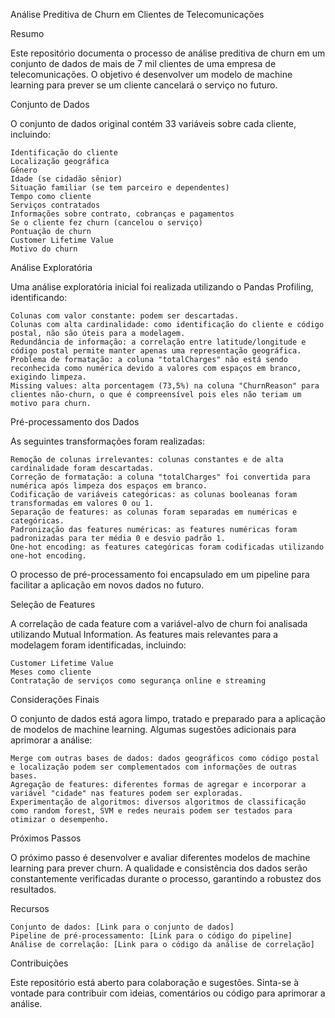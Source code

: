 Análise Preditiva de Churn em Clientes de Telecomunicações

Resumo

Este repositório documenta o processo de análise preditiva de churn em um conjunto de dados de mais de 7 mil clientes de uma empresa de telecomunicações. O objetivo é desenvolver um modelo de machine learning para prever se um cliente cancelará o serviço no futuro.

Conjunto de Dados

O conjunto de dados original contém 33 variáveis sobre cada cliente, incluindo:

    Identificação do cliente
    Localização geográfica
    Gênero
    Idade (se cidadão sênior)
    Situação familiar (se tem parceiro e dependentes)
    Tempo como cliente
    Serviços contratados
    Informações sobre contrato, cobranças e pagamentos
    Se o cliente fez churn (cancelou o serviço)
    Pontuação de churn
    Customer Lifetime Value
    Motivo do churn

Análise Exploratória

Uma análise exploratória inicial foi realizada utilizando o Pandas Profiling, identificando:

    Colunas com valor constante: podem ser descartadas.
    Colunas com alta cardinalidade: como identificação do cliente e código postal, não são úteis para a modelagem.
    Redundância de informação: a correlação entre latitude/longitude e código postal permite manter apenas uma representação geográfica.
    Problema de formatação: a coluna "totalCharges" não está sendo reconhecida como numérica devido a valores com espaços em branco, exigindo limpeza.
    Missing values: alta porcentagem (73,5%) na coluna "ChurnReason" para clientes não-churn, o que é compreensível pois eles não teriam um motivo para churn.

Pré-processamento dos Dados

As seguintes transformações foram realizadas:

    Remoção de colunas irrelevantes: colunas constantes e de alta cardinalidade foram descartadas.
    Correção de formatação: a coluna "totalCharges" foi convertida para numérica após limpeza dos espaços em branco.
    Codificação de variáveis categóricas: as colunas booleanas foram transformadas em valores 0 ou 1.
    Separação de features: as colunas foram separadas em numéricas e categóricas.
    Padronização das features numéricas: as features numéricas foram padronizadas para ter média 0 e desvio padrão 1.
    One-hot encoding: as features categóricas foram codificadas utilizando one-hot encoding.

O processo de pré-processamento foi encapsulado em um pipeline para facilitar a aplicação em novos dados no futuro.

Seleção de Features

A correlação de cada feature com a variável-alvo de churn foi analisada utilizando Mutual Information. As features mais relevantes para a modelagem foram identificadas, incluindo:

    Customer Lifetime Value
    Meses como cliente
    Contratação de serviços como segurança online e streaming

Considerações Finais

O conjunto de dados está agora limpo, tratado e preparado para a aplicação de modelos de machine learning. Algumas sugestões adicionais para aprimorar a análise:

    Merge com outras bases de dados: dados geográficos como código postal e localização podem ser complementados com informações de outras bases.
    Agregação de features: diferentes formas de agregar e incorporar a variável "cidade" nas features podem ser exploradas.
    Experimentação de algoritmos: diversos algoritmos de classificação como random forest, SVM e redes neurais podem ser testados para otimizar o desempenho.

Próximos Passos

O próximo passo é desenvolver e avaliar diferentes modelos de machine learning para prever churn. A qualidade e consistência dos dados serão constantemente verificadas durante o processo, garantindo a robustez dos resultados.

Recursos

    Conjunto de dados: [Link para o conjunto de dados]
    Pipeline de pré-processamento: [Link para o código do pipeline]
    Análise de correlação: [Link para o código da análise de correlação]

Contribuições

Este repositório está aberto para colaboração e sugestões. Sinta-se à vontade para contribuir com ideias, comentários ou código para aprimorar a análise.
